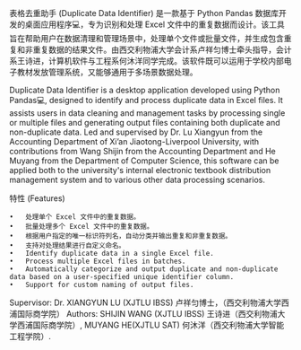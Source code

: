 表格去重助手 (Duplicate Data Identifier) 是一款基于 Python Pandas 数据库开发的桌面应用程序💻，专为识别和处理 Excel 文件中的重复数据而设计。该工具旨在帮助用户在数据清理和管理场景中，处理单个文件或批量文件，并生成包含重复和非重复数据的结果文件。由西交利物浦大学会计系卢祥匀博士牵头指导，会计系王诗进，计算机软件与工程系何沐洋同学完成。该软件既可以运用于学校内部电子教材发放管理系统，又能够通用于多场景数据处理。

Duplicate Data Identifier is a desktop application developed using Python Pandas💻, designed to identify and process duplicate data in Excel files. It assists users in data cleaning and management tasks by processing single or multiple files and generating output files containing both duplicate and non-duplicate data. Led and supervised by Dr. Lu Xiangyun from the Accounting Department of Xi’an Jiaotong-Liverpool University, with contributions from Wang Shijin from the Accounting Department and He Muyang from the Department of Computer Science, this software can be applied both to the university's internal electronic textbook distribution management system and to various other data processing scenarios.

特性 (Features)

	•	处理单个 Excel 文件中的重复数据。
	•	批量处理多个 Excel 文件中的重复数据。
	•	根据用户指定的唯一标识符列名，自动分类并输出重复和非重复数据。
	•	支持对处理结果进行自定义命名。
	•	Identify duplicate data in a single Excel file.
	•	Process multiple Excel files in batches.
	•	Automatically categorize and output duplicate and non-duplicate data based on a user-specified unique identifier column.
	•	Support for custom naming of output files.


Supervisor: Dr. XIANGYUN LU (XJTLU IBSS) 卢祥匀博士，（西交利物浦大学西浦国际商学院）
Authors: SHIJIN WANG (XJTLU IBSS) 王诗进（西交利物浦大学西浦国际商学院）, MUYANG HE(XJTLU SAT) 何沐洋（西交利物浦大学智能工程学院）.
